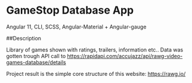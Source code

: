 # GameStop Database App
Angular 11, CLI, SCSS, Angular-Material + Angular-gauge

##Description

Library of games shown with ratings, trailers, information etc.. 
Data was gotten trough API call to https://rapidapi.com/accujazz/api/rawg-video-games-database/details

Project result is the simple core structure of this website: 
https://rawg.io/

